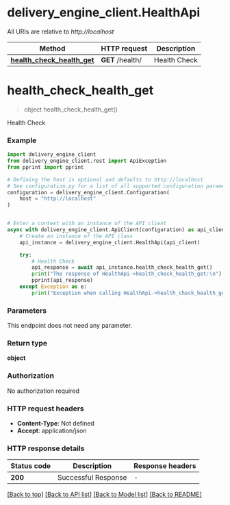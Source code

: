 # delivery_engine_client.HealthApi

All URIs are relative to *http://localhost*

Method | HTTP request | Description
------------- | ------------- | -------------
[**health_check_health_get**](HealthApi.md#health_check_health_get) | **GET** /health/ | Health Check


# **health_check_health_get**
> object health_check_health_get()

Health Check

### Example


```python
import delivery_engine_client
from delivery_engine_client.rest import ApiException
from pprint import pprint

# Defining the host is optional and defaults to http://localhost
# See configuration.py for a list of all supported configuration parameters.
configuration = delivery_engine_client.Configuration(
    host = "http://localhost"
)


# Enter a context with an instance of the API client
async with delivery_engine_client.ApiClient(configuration) as api_client:
    # Create an instance of the API class
    api_instance = delivery_engine_client.HealthApi(api_client)

    try:
        # Health Check
        api_response = await api_instance.health_check_health_get()
        print("The response of HealthApi->health_check_health_get:\n")
        pprint(api_response)
    except Exception as e:
        print("Exception when calling HealthApi->health_check_health_get: %s\n" % e)
```



### Parameters

This endpoint does not need any parameter.

### Return type

**object**

### Authorization

No authorization required

### HTTP request headers

 - **Content-Type**: Not defined
 - **Accept**: application/json

### HTTP response details

| Status code | Description | Response headers |
|-------------|-------------|------------------|
**200** | Successful Response |  -  |

[[Back to top]](#) [[Back to API list]](../README.md#documentation-for-api-endpoints) [[Back to Model list]](../README.md#documentation-for-models) [[Back to README]](../README.md)

